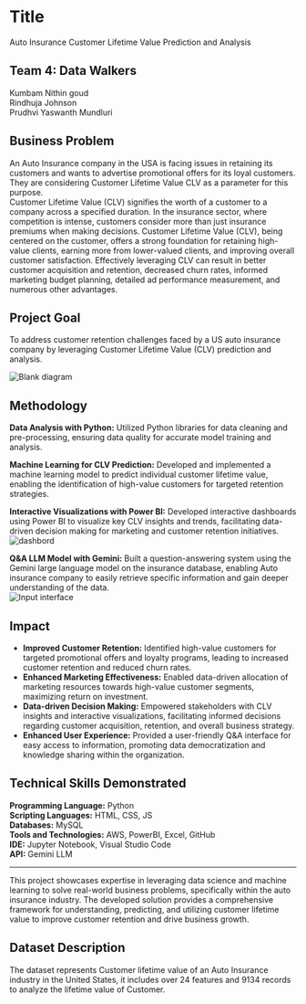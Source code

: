 # Title
Auto Insurance Customer Lifetime Value Prediction and Analysis

## Team 4: Data Walkers
Kumbam Nithin goud <br>
Rindhuja Johnson <br>
Prudhvi Yaswanth Mundluri <br>

## Business Problem
An Auto Insurance company in the USA is facing issues in retaining its customers and wants to advertise promotional offers for its loyal customers. They are considering Customer Lifetime Value CLV as a parameter for this purpose. <br>
Customer Lifetime Value (CLV) signifies the worth of a customer to a company across a specified duration.  In the insurance sector, where competition is intense, customers consider more than just insurance premiums when making decisions.  Customer Lifetime Value (CLV), being centered on the customer, offers a strong foundation for retaining high-value clients, earning more from lower-valued clients, and improving overall customer satisfaction. Effectively leveraging CLV can result in better customer acquisition and retention, decreased churn rates, informed marketing budget planning, detailed ad performance measurement, and numerous other advantages.

## Project Goal
To address customer retention challenges faced by a US auto insurance company by leveraging Customer Lifetime Value (CLV) prediction and analysis.

![Blank diagram](https://github.com/nithin42/capstone/assets/52503252/1851a78e-7cc0-4f85-a190-64ced94ece2f)

## Methodology
**Data Analysis with Python:** Utilized Python libraries for data cleaning and pre-processing, ensuring data quality for accurate model training and analysis.<br>

**Machine Learning for CLV Prediction:** Developed and implemented a machine learning model to predict individual customer lifetime value, enabling the identification of high-value customers for targeted retention strategies.<br>

**Interactive Visualizations with Power BI:** Developed interactive dashboards using Power BI to visualize key CLV insights and trends, facilitating data-driven decision making for marketing and customer retention initiatives.<br>
![dashbord](https://github.com/nithin42/capstone/assets/52503252/a29ea4eb-8c0e-43e5-addf-0c834ec75bf7)


**Q&A LLM Model with Gemini:** Built a question-answering system using the Gemini large language model on the insurance database, enabling Auto insurance company to easily retrieve specific information and gain deeper understanding of the data.<br>
![Input interface](https://github.com/nithin42/capstone/assets/52503252/53b09dcc-01cd-42e3-ba08-8973b0915507)

## Impact
<ul>
  <li> <b>Improved Customer Retention:</b> Identified high-value customers for targeted promotional offers and loyalty programs, leading to increased customer retention and reduced churn rates.</li>
  <li><b>Enhanced Marketing Effectiveness:</b> Enabled data-driven allocation of marketing resources towards high-value customer segments, maximizing return on investment.</li>
  <li><b>Data-driven Decision Making:</b> Empowered stakeholders with CLV insights and interactive visualizations, facilitating informed decisions regarding customer acquisition, retention, and overall business strategy.</li>
  <li><b>Enhanced User Experience:</b> Provided a user-friendly Q&A interface for easy access to information, promoting data democratization and knowledge sharing within the organization.</li>
</ul>  

## Technical Skills Demonstrated
<b>Programming Language:</b> Python<br>
**Scripting Languages:** HTML, CSS, JS <br>
**Databases:** MySQL<br>
**Tools and Technologies:**  AWS, Power​BI, Excel, GitHub <br>
**IDE:** Jupyter ​Notebook, Visual ​Studio ​Code <br>
**API:** Gemini LLM
<hr>
This project showcases expertise in leveraging data science and machine learning to solve real-world business problems, specifically within the auto insurance industry. The developed solution provides a comprehensive framework for understanding, predicting, and utilizing customer lifetime value to improve customer retention and drive business growth.<br>

## Dataset Description
The dataset represents Customer lifetime value of an Auto Insurance industry in the United States, it includes over 24 features and 9134 records to analyze the lifetime value of Customer.
